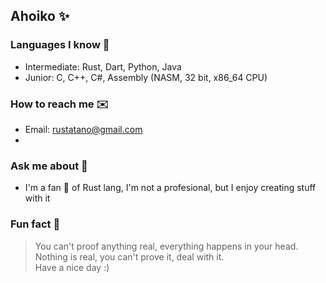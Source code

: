 ## Ahoiko ✨

### Languages I know 💭
- Intermediate: Rust, Dart, Python, Java
- Junior: C, C++, C#, Assembly (NASM, 32 bit, x86_64 CPU)

### How to reach me ✉️
- Email: rustatano@gmail.com
- 
### Ask me about 💬
- I'm a fan 🪭 of Rust lang, I'm not a profesional, but I enjoy creating stuff with it

### Fun fact 🤔
> You can't proof anything real, everything happens in your head. Nothing is real, you can't prove it, deal with it. </br>
> Have a nice day :)

<!--
**Rustatano/Rustatano** is a ✨ _special_ ✨ repository because its `README.md` (this file) appears on your GitHub profile.

Here are some ideas to get you started:

- 🔭 I’m currently working ...
- 👯 I’m looking to collaborate on ...
- 🤔 I’m looking for help with ...
- 😄 Pronouns: ...
-->
